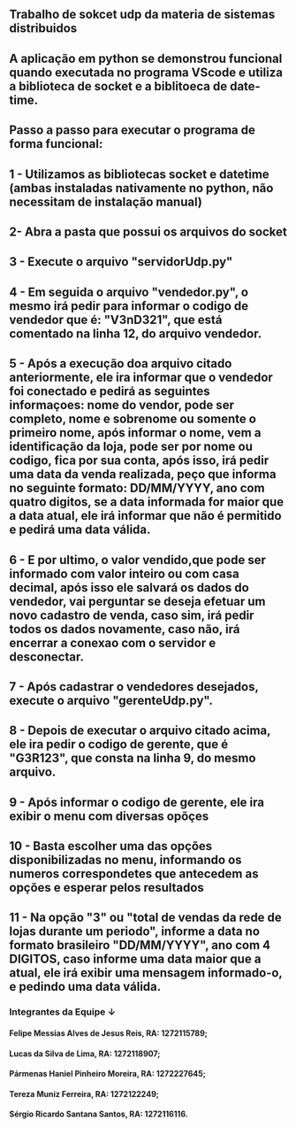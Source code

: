 ## Trabalho de sokcet udp da materia de sistemas distribuidos

## A aplicação em python se demonstrou funcional quando executada no programa VScode e utiliza a biblioteca de socket e a biblitoeca de date-time.

## Passo a passo para executar o programa de forma funcional:

## 1 - Utilizamos as bibliotecas socket e datetime (ambas instaladas nativamente no python, não necessitam de instalação manual)

## 2- Abra a pasta que possui os arquivos do socket

## 3 - Execute o arquivo "servidorUdp.py"

## 4 - Em seguida o arquivo "vendedor.py", o mesmo irá pedir para informar o codigo de vendedor que é: "V3nD321", que está comentado na linha 12, do arquivo vendedor.

## 5 - Após a execução doa arquivo citado anteriormente, ele ira informar que o vendedor foi conectado e pedirá as seguintes informaçoes: nome do vendor, pode ser completo, nome e sobrenome ou somente o primeiro nome, após informar o nome, vem a identificação da loja, pode ser por nome ou codigo, fica por sua conta, após isso, irá pedir uma data da venda realizada, peço que informa no seguinte formato: DD/MM/YYYY, ano com quatro digitos, se a data informada for maior que a data atual, ele irá informar que não é permitido e pedirá uma data válida.

## 6 - E por ultimo, o valor vendido,que pode ser informado com valor inteiro ou com casa decimal, após isso ele salvará os dados do vendedor, vai perguntar se deseja efetuar um novo cadastro de venda, caso sim, irá pedir todos os dados novamente, caso não, irá encerrar a conexao com o servidor e desconectar.

## 7 - Após cadastrar o vendedores desejados, execute o arquivo "gerenteUdp.py".

## 8 - Depois de executar o arquivo citado acima, ele ira pedir o codigo de gerente, que é "G3R123", que consta na linha 9, do mesmo arquivo.

## 9 - Após informar o codigo de gerente, ele ira exibir o menu com diversas opõçes

## 10 - Basta escolher uma das opções disponibilizadas no menu, informando os numeros correspondetes que antecedem as opções e esperar pelos resultados

## 11 - Na opção "3" ou "total de vendas da rede de lojas durante um periodo", informe a data no formato brasileiro "DD/MM/YYYY", ano com 4 DIGITOS, caso informe uma data maior que a atual, ele irá exibir uma mensagem informado-o, e pedindo uma data válida.

### Integrantes da Equipe ↓

#### Felipe Messias Alves de Jesus Reis, RA: 1272115789;

#### Lucas da Silva de Lima, RA: 1272118907;

#### Pármenas Haniel Pinheiro Moreira, RA: 1272227645;

#### Tereza Muniz Ferreira, RA: 1272122249;

#### Sérgio Ricardo Santana Santos, RA: 1272116116.
